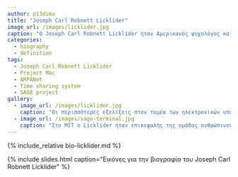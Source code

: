 ```yaml
---
author: p13dima
title: "Joseph Carl Robnett Licklider"
image_url: /images/licklider.jpg
caption: "Ο Joseph Carl Robnett Licklider ήταν Αμερικανός ψυχολόγος και επιστήμονας υπολογιστών και θεωρείται από τους σημαντικότερους ανθρώπους στην ιστορία των υπολογιστών."
categories:
  - biography
  - definition
tags:
  - Joseph Carl Robnett Licklider
  - Project Mac
  - ARPANet
  - Time sharing system
  - SAGE project 
gallery:
  - image_url: /images/licklider.jpg
    caption: "Οι περισσότερες εξελίξεις στον τομέα των ηλεκτρονικών υπολογιστών έγιναν με βάση τις ιδέες και τα οράματα του Licklider, και γι’ αυτό θεωρείται η σημαντικότερη μορφή στην ιστορία της επιστήμης των ηλεκτρονικών υπολογιστών."
  - image_url: /images/sage-terminal.jpg
    caption: "Στο MIT ο Licklider ήταν επικεφαλής της ομάδας ανθρώπινου παράγοντα του SAGE project ενός συστήματος από μεγάλους υπολογιστές που επικοινωνούσαν μεταξύ τους μεταφέροντας δεδομένα από radar."
---
```


{% include_relative bio-licklider.md %}

{% include slides.html caption="Εικόνες για την βιογραφία του Joseph Carl Robnett Licklider" %}
